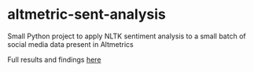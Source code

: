 # altmetric-sent-analysis

Small Python project to apply NLTK sentiment analysis to a small batch of social media data present in Altmetrics

Full results and findings [here](https://commons.lib.niu.edu/handle/10843/17878)
